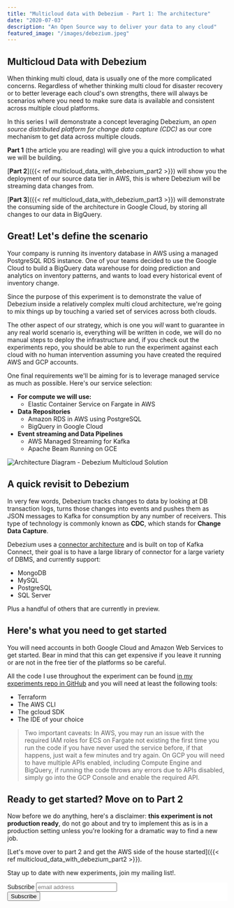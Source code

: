 ```yaml
---
title: "Multicloud data with Debezium - Part 1: The architecture"
date: "2020-07-03"
description: "An Open Source way to deliver your data to any cloud"
featured_image: "/images/debezium.jpeg"
---
```

## Multicloud Data with Debezium

When thinking multi cloud, data is usually one of the more complicated concerns. Regardless of whether thinking multi cloud for disaster recovery or to better leverage each cloud's own strengths, there will always be scenarios where you need to make sure data is available and consistent across multiple cloud platforms.

In this series I will demonstrate a concept leveraging Debezium, an _open source distributed platform for change data capture (CDC)_ as our core mechanism to get data across multiple clouds. 

**Part 1** (the article you are reading) will give you a quick introduction to what we will be building.
 
[**Part 2**]({{< ref multicloud_data_with_debezium_part2 >}}) will show you the deployment of our source data tier in AWS, this is where Debezium will be streaming data changes from.  

[**Part 3**]({{< ref multicloud_data_with_debezium_part3 >}}) will demonstrate the consuming side of the architecture in Google Cloud, by storing all changes to our data in BigQuery.


Great! Let's define the scenario
--------------------------------

Your company is running its inventory database in AWS using a managed PostgreSQL RDS instance. One of your teams decided to use the Google Cloud to build a BigQuery data warehouse for doing prediction and analytics on inventory patterns, and wants to load every historical event of inventory change.

Since the purpose of this experiment is to demonstrate the value of Debezium inside a relatively complex multi cloud architecture, we're going to mix things up by touching a varied set of services across both clouds.

The other aspect of our strategy, which is one you _will_ want to guarantee in any real world scenario is, everything will be written in code, we will do no manual steps to deploy the infrastructure and, if you check out the experiments repo, you should be able to run the experiment against each cloud with no human intervention assuming you have created the required AWS and GCP accounts.

One final requirements we'll be aiming for is to leverage managed service as much as possible. Here's our service selection:

* **For compute we will use:**
  * Elastic Container Service on Fargate in AWS
* **Data Repositories**
  * Amazon RDS in AWS using PostgreSQL
  * BigQuery in Google Cloud
* **Event streaming and Data Pipelines**
  * AWS Managed Streaming for Kafka
  * Apache Beam Running on GCE

![Architecture Diagram - Debezium Multicloud Solution](/images/multicloud_data_with_debezium/part1_diagram.svg)

A quick revisit to Debezium
--------------------------

In very few words, Debezium tracks changes to data by looking at DB transaction logs, turns those changes into events and pushes them as JSON messages to Kafka for consumption by any number of receivers. This type of technology is commonly known as **CDC**, which stands for **Change Data Capture**. 

Debezium uses a [connector architecture](https://debezium.io/documentation/reference/connectors/index.html) and is built on top of Kafka Connect, their goal is to have a large library of connector for a large variety of DBMS, and currently support:

* MongoDB
* MySQL
* PostgreSQL
* SQL Server

Plus a handful of others that are currently in preview.

Here's what you need to get started
-----------------------------------------

You will need accounts in both Google Cloud and Amazon Web Services to get started. Bear in mind that this can get expensive if you leave it running or are not in the free tier of the platforms so be careful.

All the code I use throughout the experiment can be found [in my experiments repo in GitHub](https://github.com/murillodigital/experiments) and you will need at least the following tools:

* Terraform
* The AWS CLI
* The gcloud SDK
* The IDE of your choice

> Two important caveats: In AWS, you may run an issue with the required IAM roles for ECS on Fargate not existing the first time you run the code if you have never used the service before, if that happens, just wait a few minutes and try again. On GCP you will need to have multiple APIs enabled, including Compute Engine and BigQuery, if running the code throws any errors due to APIs disabled, simply go into the GCP Console and enable the required API.

Ready to get started? Move on to Part 2
------------------------------

Now before we do anything, here's a disclaimer: **this experiment is not production ready**, do not go about and try to implement this as is in a production setting unless you're looking for a dramatic way to find a new job.

[Let's move over to part 2 and get the AWS side of the house started]({{< ref multicloud_data_with_debezium_part2 >}}).

Stay up to date with new experiments, join my mailing list!.

<!-- Begin Mailchimp Signup Form -->
<link href="//cdn-images.mailchimp.com/embedcode/horizontal-slim-10_7.css" rel="stylesheet" type="text/css">
<style type="text/css">
	#mc_embed_signup{background:#fff; clear:left; font:14px Helvetica,Arial,sans-serif; width:100%;}
	/* Add your own Mailchimp form style overrides in your site stylesheet or in this style block.
	   We recommend moving this block and the preceding CSS link to the HEAD of your HTML file. */
</style>
<div id="mc_embed_signup">
<form action="https://murillodigital.us10.list-manage.com/subscribe/post?u=c12ff1afa71003663de3762cc&amp;id=4cff0f72fe" method="post" id="mc-embedded-subscribe-form" name="mc-embedded-subscribe-form" class="validate" target="_blank" novalidate>
    <div id="mc_embed_signup_scroll">
	<label for="mce-EMAIL">Subscribe</label>
	<input type="email" value="" name="EMAIL" class="email" id="mce-EMAIL" placeholder="email address" required>
    <!-- real people should not fill this in and expect good things - do not remove this or risk form bot signups-->
    <div style="position: absolute; left: -5000px;" aria-hidden="true"><input type="text" name="b_c12ff1afa71003663de3762cc_4cff0f72fe" tabindex="-1" value=""></div>
    <div class="clear"><input type="submit" value="Subscribe" name="subscribe" id="mc-embedded-subscribe" class="button"></div>
    </div>
</form>
</div>

<!--End mc_embed_signup-->